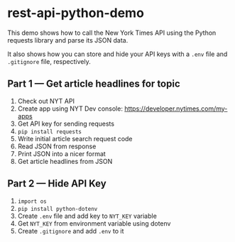 # rest-api-python-demo

This demo shows how to call the New York Times API using the Python requests library and parse its JSON data.

It also shows how you can store and hide your API keys with a `.env` file and `.gitignore` file, respectively.

## Part 1 — Get article headlines for topic
1. Check out NYT API
2. Create app using NYT Dev console: https://developer.nytimes.com/my-apps
3. Get API key for sending requests
4. `pip install requests`
5. Write initial article search request code
6. Read JSON from response
7. Print JSON into a nicer format
8. Get article headlines from JSON

## Part 2 — Hide API Key
1. `import os`
2. `pip install python-dotenv`
3. Create `.env` file and add key to `NYT_KEY` variable
4. Get `NYT_KEY` from environment variable using dotenv
5. Create `.gitignore` and add `.env` to it
